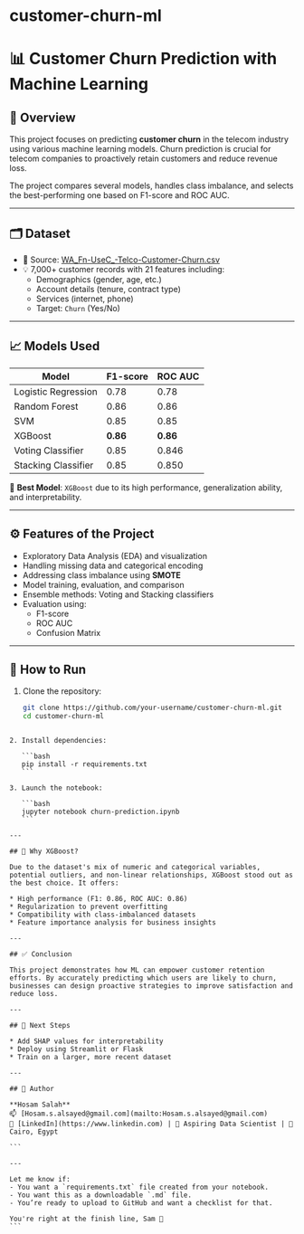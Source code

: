 # customer-churn-ml

# 📊 Customer Churn Prediction with Machine Learning

## 🧠 Overview

This project focuses on predicting **customer churn** in the telecom industry using various machine learning models. Churn prediction is crucial for telecom companies to proactively retain customers and reduce revenue loss.

The project compares several models, handles class imbalance, and selects the best-performing one based on F1-score and ROC AUC.

---

## 🗂️ Dataset

- 📌 Source: [WA_Fn-UseC_-Telco-Customer-Churn.csv](https://www.kaggle.com/datasets/palashfendarkar/wa-fnusec-telcocustomerchurn)
- 💡 7,000+ customer records with 21 features including:
  - Demographics (gender, age, etc.)
  - Account details (tenure, contract type)
  - Services (internet, phone)
  - Target: `Churn` (Yes/No)

---

## 📈 Models Used

| Model                | F1-score | ROC AUC |
|---------------------|----------|---------|
| Logistic Regression | 0.78     | 0.78    |
| Random Forest       | 0.86     | 0.86    |
| SVM                 | 0.85     | 0.85    |
| XGBoost             | **0.86** | **0.86** |
| Voting Classifier   | 0.85     | 0.846   |
| Stacking Classifier | 0.85     | 0.850   |

📌 **Best Model**: `XGBoost` due to its high performance, generalization ability, and interpretability.

---

## ⚙️ Features of the Project

- Exploratory Data Analysis (EDA) and visualization
- Handling missing data and categorical encoding
- Addressing class imbalance using **SMOTE**
- Model training, evaluation, and comparison
- Ensemble methods: Voting and Stacking classifiers
- Evaluation using:
  - F1-score
  - ROC AUC
  - Confusion Matrix

---

## 🧪 How to Run

1. Clone the repository:
   ```bash
   git clone https://github.com/your-username/customer-churn-ml.git
   cd customer-churn-ml
````

2. Install dependencies:

   ```bash
   pip install -r requirements.txt
   ```

3. Launch the notebook:

   ```bash
   jupyter notebook churn-prediction.ipynb
   ```

---

## 🧠 Why XGBoost?

Due to the dataset's mix of numeric and categorical variables, potential outliers, and non-linear relationships, XGBoost stood out as the best choice. It offers:

* High performance (F1: 0.86, ROC AUC: 0.86)
* Regularization to prevent overfitting
* Compatibility with class-imbalanced datasets
* Feature importance analysis for business insights

---

## ✅ Conclusion

This project demonstrates how ML can empower customer retention efforts. By accurately predicting which users are likely to churn, businesses can design proactive strategies to improve satisfaction and reduce loss.

---

## 🔮 Next Steps

* Add SHAP values for interpretability
* Deploy using Streamlit or Flask
* Train on a larger, more recent dataset

---

## 📌 Author

**Hosam Salah**
📫 [Hosam.s.alsayed@gmail.com](mailto:Hosam.s.alsayed@gmail.com)
🔗 [LinkedIn](https://www.linkedin.com) | 🧠 Aspiring Data Scientist | 📍 Cairo, Egypt

```

---

Let me know if:
- You want a `requirements.txt` file created from your notebook.
- You want this as a downloadable `.md` file.
- You’re ready to upload to GitHub and want a checklist for that.

You're right at the finish line, Sam 👏
```
